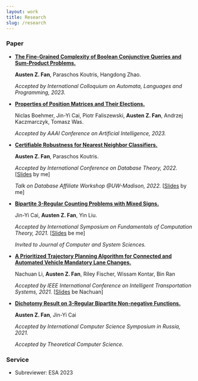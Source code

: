 ```yaml
---
layout: work
title: Research
slug: /research
---
```


### Paper
* [**The Fine-Grained Complexity of Boolean Conjunctive Queries and Sum-Product Problems.**](https://arxiv.org/abs/2304.14557)

  **Austen Z. Fan**, Paraschos Koutris, Hangdong Zhao.

  *Accepted by International Colloquium on Automata, Languages and Programming, 2023.*

* [**Properties of Position Matrices and Their Elections.**](https://arxiv.org/abs/2303.02538)

  Niclas Boehmer, Jin-Yi Cai, Piotr Faliszewski, **Austen Z. Fan**, Andrzej Kaczmarczyk, Tomasz Was.

  *Accepted by AAAI Conference on Artificial Intelligence, 2023.*


* [**Certifiable Robustness for Nearest Neighbor Classifiers.**](https://arxiv.org/abs/2201.04770)

  **Austen Z. Fan**, Paraschos Koutris.

  *Accepted by International Conference on Database Theory, 2022.* [[Slides](assets/slides/ICDT_2022_Presentation.pdf) by me]

  *Talk on Database Affiliate Workshop @UW-Madison, 2022.*  [[Slides](assets/slides/ICDT_2022_Presentation.pdf) by me]


* [**Bipartite 3-Regular Counting Problems with Mixed Signs.**](https://www.sciencedirect.com/science/article/abs/pii/S0022000023000144)

  Jin-Yi Cai, **Austen Z. Fan**, Yin Liu.

  *Accepted by International Symposium on Fundamentals of Computation Theory, 2021.* [[Slides](assets/slides/FCT_2021_Presentation.pdf) be me]

  *Invited to Journal of Computer and System Sciences.*
  

* [**A Prioritized Trajectory Planning Algorithm for Connected and Automated Vehicle Mandatory Lane Changes.**](https://ieeexplore.ieee.org/document/9564913)

  Nachuan Li, **Austen Z. Fan**, Riley Fischer, Wissam Kontar, Bin Ran

  *Accepted by IEEE International Conference on Intelligent Transportation Systems, 2021.* [[Slides](assets/slides/ITSC_2021_Presentation.pdf) be Nachuan]


* [**Dichotomy Result on 3-Regular Bipartite Non-negative Functions.**](https://www.sciencedirect.com/science/article/abs/pii/S0304397523000580)

  **Austen Z. Fan**, Jin-Yi Cai

  *Accepted by International Computer Science Symposium in Russia, 2021.*

  *Accepted by Theoretical Computer Science.*


### Service
* Subreviewer: ESA 2023

